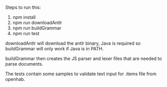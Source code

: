 Steps to run this:
1. npm install
2. npm run downloadAntlr
3. npm run buildGrammar
4. npm run test

downloadAntlr will download the antlr binary, Java is required so buildGrammar will only work if Java is in PATH.

buildGrammar then creates the JS parser and lexer files that are needed to parse documents.

The tests contain some samples to validate text input for .items file from openhab.
